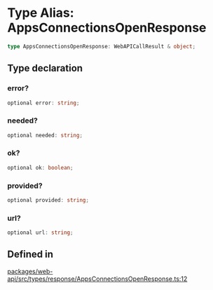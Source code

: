 # Type Alias: AppsConnectionsOpenResponse

```ts
type AppsConnectionsOpenResponse: WebAPICallResult & object;
```

## Type declaration

### error?

```ts
optional error: string;
```

### needed?

```ts
optional needed: string;
```

### ok?

```ts
optional ok: boolean;
```

### provided?

```ts
optional provided: string;
```

### url?

```ts
optional url: string;
```

## Defined in

[packages/web-api/src/types/response/AppsConnectionsOpenResponse.ts:12](https://github.com/slackapi/node-slack-sdk/blob/main/packages/web-api/src/types/response/AppsConnectionsOpenResponse.ts#L12)
